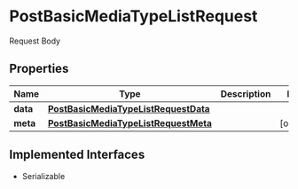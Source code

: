 

# PostBasicMediaTypeListRequest

Request Body

## Properties

Name | Type | Description | Notes
------------ | ------------- | ------------- | -------------
**data** | [**PostBasicMediaTypeListRequestData**](PostBasicMediaTypeListRequestData.md) |  | 
**meta** | [**PostBasicMediaTypeListRequestMeta**](PostBasicMediaTypeListRequestMeta.md) |  |  [optional]


## Implemented Interfaces

* Serializable


